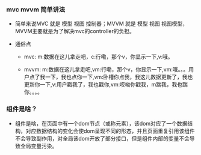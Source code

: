### mvc mvvm 简单讲法

+ 简单来说MVC 就是 模型 视图  控制器；MVVM 就是 模型 视图 视图模型，MVVM主要就是为了解决mvc的controller的负担。

+ 通俗点
    - mvc: m:数据在这儿拿走吧，c:行嘞，那个v，你显示一下,v:哦。

    - mvvm: m:数据在这儿拿走吧,vm:行嘞，那个v，你显示一下,vm:哦。。。用户点了我一下，我也点你一下,vm:卧槽你点我，我这儿数据更新了，我也更新你一下,v:用户戳我了，我也戳你,vm:哎呦你戳我，m踹我，我也踹你。。。。

### 组件是啥？

+ 组件是啥，在页面中有一个dom节点（或称元素），该dom对应了一个数据结构，对应数据结构的变化会使dom呈现不同的形态，并且页面重复引用该组件不会导致副作用，对全局该dom开放了部分接口，但是组件内部的变量不会导致全局变量污染。 